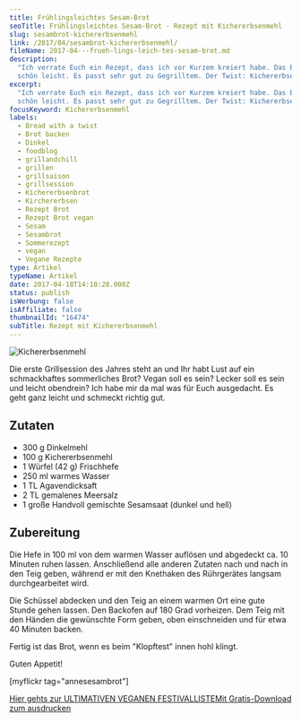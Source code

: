 ```yaml
---
title: Früh­lings­leich­tes Sesam-Brot
seoTitle: Frühlingsleichtes Sesam-Brot - Rezept mit Kichererbsenmehl
slug: sesambrot-kichererbsenmehl
link: /2017/04/sesambrot-kichererbsenmehl/
fileName: 2017-04---frueh-lings-leich-tes-sesam-brot.md
description:
  "Ich verrate Euch ein Rezept, dass ich vor Kurzem kreiert habe. Das Brot ist
  schön leicht. Es passt sehr gut zu Gegrilltem. Der Twist: Kichererbsenmehl."
excerpt:
  "Ich verrate Euch ein Rezept, dass ich vor Kurzem kreiert habe. Das Brot ist
  schön leicht. Es passt sehr gut zu Gegrilltem. Der Twist: Kichererbsenmehl."
focusKeyword: Kichererbsenmehl
labels:
  - Bread with a twist
  - Brot backen
  - Dinkel
  - foodblog
  - grillandchill
  - grillen
  - grillsaison
  - grillsession
  - Kichererbsenbrot
  - Kirchererbsen
  - Rezept Brot
  - Rezept Brot vegan
  - Sesam
  - Sesambrot
  - Sommerezept
  - vegan
  - Vegane Rezepte
type: Artikel
typeName: Artikel
date: 2017-04-18T14:10:28.000Z
status: publish
isWerbung: false
isAffiliate: false
thumbnailId: "16474"
subTitle: Rezept mit Kichererbsenmehl
---
```


![Kichererbsenmehl](http://cardamonchai.com/wp-content/uploads/2017/04/34075362886_82e69c5ff9_k-640x480.jpg)

Die erste Grillsession des Jahres steht an und Ihr habt Lust auf ein
schmackhaftes sommerliches Brot? Vegan soll es sein? Lecker soll es sein und
leicht obendrein? Ich habe mir da mal was für Euch ausgedacht. Es geht ganz
leicht und schmeckt richtig gut.

## Zutaten

<ul>
    <li>300 g Dinkelmehl</li>
    <li>100 g Kichererbsenmehl</li>
    <li>1 Würfel (42 g) Frischhefe</li>
    <li>250 ml warmes Wasser</li>
    <li>1 TL Agavendicksaft</li>
    <li>2 TL gemalenes Meersalz</li>
    <li>1 große Handvoll gemischte Sesamsaat (dunkel und hell)</li>
</ul>

## Zubereitung

Die Hefe in 100 ml von dem warmen Wasser auflösen und abgedeckt ca. 10 Minuten
ruhen lassen. Anschließend alle anderen Zutaten nach und nach in den Teig geben,
während er mit den Knethaken des Rührgerätes langsam durchgearbeitet wird.

Die Schüssel abdecken und den Teig an einem warmen Ort eine gute Stunde gehen
lassen. Den Backofen auf 180 Grad vorheizen. Dem Teig mit den Händen die
gewünschte Form geben, oben einschneiden und für etwa 40 Minuten backen.

Fertig ist das Brot, wenn es beim "Klopftest" innen hohl klingt.

Guten Appetit!

[myflickr tag="annesesambrot"]

<a class="banner banner-green" href="/2015/03/die-ultimative-vegane-festivalliste"><span class="head">Hier
gehts zur ULTIMATIVEN VEGANEN FESTIVALLISTE</span><span class="text">Mit
Gratis-Download zum ausdrucken</span></a>
